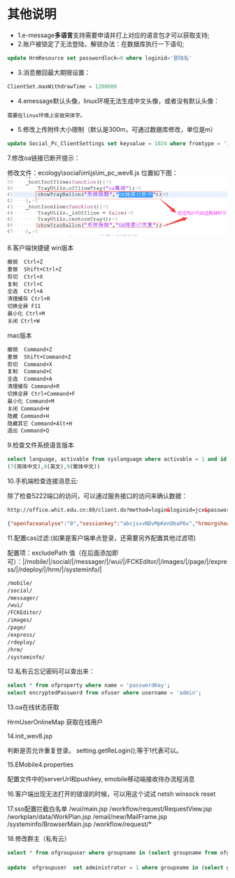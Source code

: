 # 其他说明

* 1.e-message**多语言**支持需要申请并打上对应的语言包才可以获取支持;
* 2.账户被锁定了无法登陆，解锁办法：在数据库执行一下语句;

```sql
update HrmResource set passwordlock=0 where loginid='登陆名'
```

* 3.消息撤回最大期限设置：

```sql
ClientSet.maxWithdrawTime = 1200000
```

* 4.emessage默认头像，linux环境无法生成中文头像，或者没有默认头像：

`需要在linux环境上安装宋体字。`

* 5.修改上传附件大小限制（默认是300m，可通过数据库修改，单位是m）

```sql
update Social_Pc_ClientSettings set keyvalue = 1024 where fromtype = '1' and keytitle = 'maxAccUploadSize';
```

7.修改oa链接已断开提示：

修改文件：ecology\social\im\js\im_pc_wev8.js
位置如下图：
![修改位置](/image/c1/修改客户端连接断开提醒.png "Title")

8.客户端快捷键
win版本

```txt
撤销  Ctrl+Z
重做  Shift+Ctrl+Z
剪切  Ctrl+X
复制  Ctrl+C
全选  Ctrl+A
清理缓存 Ctrl+R
切换全屏 F11
最小化 Ctrl+M
关闭 Ctrl+W
```

mac版本

```txt
撤销  Command+Z
重做  Shift+Command+Z
剪切  Command+X
复制  Command+C
全选  Command+A
清理缓存 Command+R
切换全屏 Ctrl+Command+F
最小化 Command+M
关闭 Command+W
隐藏 Command+H
隐藏其它 Command+Alt+H
退出 Command+Q
```

9.检查文件系统语言版本

```sql
select language, activable from syslanguage where activable = 1 and id = 7;
(7(简体中文),8(英文),9(繁体中文))
```

10.手机端检查连接消息云:

除了检查5222端口的访问，可以通过服务接口的访问来确认数据：

```html
http://office.whit.edu.cn:89/client.do?method=login&loginid=jcx&password=1
```

```json
{"openfaceanalyse":"0","sessionkey":"abcjsvvNDvMpKenObaP6v","hrmorgshow":"true","hasBroadCast":null,"rongAppKey":"8w7jv4qb7ucqy","commonGroupshow":"true","mysubordinateshow":"true","version":"6.5","openfireDomain":"","ryudidNew":"ZzQLNDI9","headpic":"\/messager\/images\/icon_m_wev8.jpg","openfireHost":"office.whit.edu.cn","openfireModule":"true","navigation":[{"id":"1","default":"1","ulogo_url":null,"logo_url":null,"url":"","displayname":"消息"},{"id":"2","default":"0","ulogo_url":null,"logo_url":null,"url":"","displayname":"应用"},{"id":"3","default":"0","ulogo_url":null,"logo_url":null,"url":"","displayname":"通讯录"},{"id":"4","default":"0","ulogo_url":null,"logo_url":null,"url":"","displayname":"我"}],"sameDepartmentshow":"true","createworkflow":"1","groupChatshow":"true","allPeopleshow":"true","creategroupchat":"1"}
```

11.配置cas过滤:(如果是客户端单点登录，还需要另外配置其他过滤项)

配置项：excludePath
值（在后面添加即可）：|/mobile/|/social/|/messager/|/wui/|/FCKEditor/|/images/|/page/|/express/|/rdeploy/|/hrm/|/systeminfo/|

```txt
/mobile/
/social/
/messager/
/wui/
/FCKEditor/
/images/
/page/
/express/
/rdeploy/
/hrm/
/systeminfo/
```

12.私有云忘记密码可以查出来：

```sql
select * from ofproperty where name = 'passwordKey';
select encryptedPassword from ofuser where username = 'admin';
```

13.oa在线状态获取

HrmUserOnlineMap  获取在线用户

14.init_wev8.jsp

判断是否允许重复登录。
setting.getReLogin();等于1代表可以。

15.EMobile4.properties

配置文件中的serverUrl和pushkey, emobile移动端接收待办流程消息

16.客户端出现无法打开的错误的时候，可以用这个试试
netsh winsock reset

17.sso配置拦截白名单
/wui/main.jsp
/workflow/request/RequestView.jsp
/workplan/data/WorkPlan.jsp
/email/new/MailFrame.jsp
/systeminfo/BrowserMain.jsp
/workflow/request/*

18.修改群主（私有云）

```sql
select * from ofgroupuser where groupname in (select groupname from ofgroup where description = '信息技术工作讨论群') and administrator = 0;

update  ofgroupuser  set administrator = 1 where groupname in (select groupname from ofgroup where description = '梦想4,Andy,mango') and administrator = 0 and username = '40320|ujchgxhx';
```